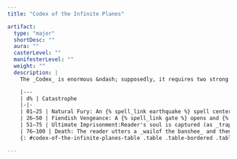 ```yaml
---
title: "Codex of the Infinite Planes"

artifact:
  type: "major"
  shortDesc: ""
  aura: ""
  casterLevel: ""
  manifesterLevel: ""
  weight: ""
  description: |
    The _Codex_ is enormous &ndash; supposedly, it requires two strong men to lift it. No matter how many pages are turned, another always remains. Anyone opening the _Codex_ for the first time is utterly annihilated, as with a {% spell_link destruction %} spell (Fortitude DC 30 for only {% die_roll 10 6 0 %} damage). Those who survive can peruse its pages and learn its powers, though not without risk. Each day spent studying the _Codex_ allows the reader to make a Spellcraft check (DC 50) to learn one of its powers (choose the power learned randomly; add a +1 circumstance bonus on the check per additional day spent reading until a power is learned). However, each day of study also forces the reader to make a Will save (DC 30 + 1 per day of study) to avoid being driven insane (as the {% spell_link insanity %} spell). The powers of the _Codex of the Infinite Planes_ are as follows: _astral projection, banishment, elemental swarm, gate, greater planar ally, greater planar binding, plane shift_, and {% spell_link soul-bind %}. Each is usable at will by the owner of the _Codex_ (assuming that he or she has learned how to access the power). The _Codex of the Infinite Planes_ has a caster level of 30th for the purposes of all powers and catastrophes, and all saving throw DCs are 20 + spell level. Activating any power requires both a Concentration check and a Spellcraft check (DC 40 + twice the spell level of the power; the character can't take 10 on this check). Any failure on either check indicates a catastrophe befalls the user (roll on the table below for the effect). A character can only incur one catastrophe per power use, even if he or she fails both checks.

    |---
    | d% | Catastrophe
    |-|-
    | 01–25 | Natural Fury: An {% spell_link earthquake %} spell centered on the reader strikes every round for 1 minute, and anintensified _storm of vengeance_ spell is centered and targeted on thereader.
    | 26–50 | Fiendish Vengeance: A {% spell_link gate %} opens and {% die_roll 1 3 1 %} balor demons, pit fiends, or similar evil outsidersimmediately step through and attempt to destroy the owner of the _Codex_.
    | 51–75 | Ultimate Imprisonment:Reader's soul is captured (as _trap the soul_; no save allowed) in arandom gem somewhere on the plane while his or her body is entombed beneaththe earth (as {% spell_link imprisonment %}).
    | 76–100 | Death: The reader utters a _wailof the banshee_ and then is subject to a {% spell_link destruction %} spell. Thisrepeats every round for 10 rounds until the reader is dead.
    {: #codex-of-the-infinite-planes-table .table .table-bordered .table-hover .table-striped data-caption="Table: Codex of the Infinite Planes" }

---
```

